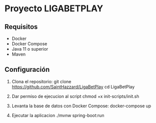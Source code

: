 # Proyecto LIGABETPLAY

## Requisitos

- Docker
- Docker Compose
- Java 11 o superior
- Maven

## Configuración

1. Clona el repositorio:
  git clone https://github.com/SaintHazzard/LigaBetPlay
  cd LigaBetPlay

2. Dar permiso de ejecucion al script
  chmod +x init-scripts/init.sh

3. Levanta la base de datos con Docker Compose:
  docker-compose up

4. Ejecutar la aplicacion
  ./mvnw spring-boot:run
